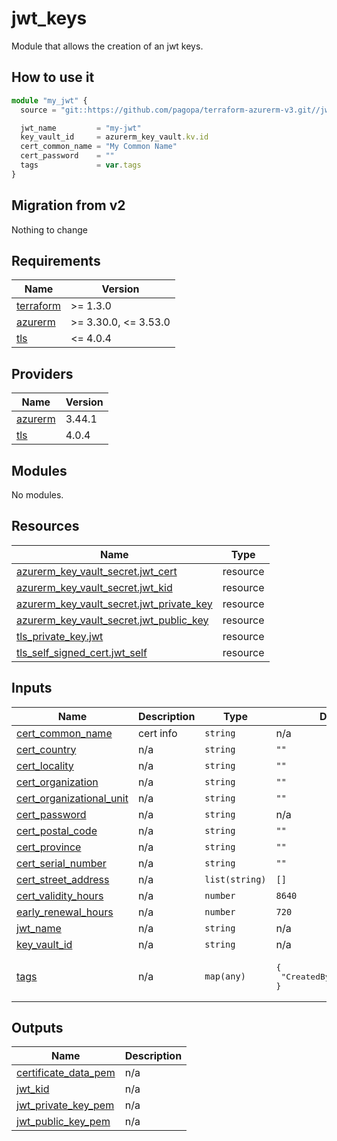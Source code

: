 # jwt_keys

Module that allows the creation of an jwt keys.

## How to use it

```ts
module "my_jwt" {
  source = "git::https://github.com/pagopa/terraform-azurerm-v3.git//jwt_keys?ref=v3.4.1"

  jwt_name         = "my-jwt"
  key_vault_id     = azurerm_key_vault.kv.id
  cert_common_name = "My Common Name"
  cert_password    = ""
  tags             = var.tags
}
```

## Migration from v2

Nothing to change

<!-- markdownlint-disable -->
<!-- BEGINNING OF PRE-COMMIT-TERRAFORM DOCS HOOK -->
## Requirements

| Name | Version |
|------|---------|
| <a name="requirement_terraform"></a> [terraform](#requirement\_terraform) | >= 1.3.0 |
| <a name="requirement_azurerm"></a> [azurerm](#requirement\_azurerm) | >= 3.30.0, <= 3.53.0 |
| <a name="requirement_tls"></a> [tls](#requirement\_tls) | <= 4.0.4 |

## Providers

| Name | Version |
|------|---------|
| <a name="provider_azurerm"></a> [azurerm](#provider\_azurerm) | 3.44.1 |
| <a name="provider_tls"></a> [tls](#provider\_tls) | 4.0.4 |

## Modules

No modules.

## Resources

| Name | Type |
|------|------|
| [azurerm_key_vault_secret.jwt_cert](https://registry.terraform.io/providers/hashicorp/azurerm/latest/docs/resources/key_vault_secret) | resource |
| [azurerm_key_vault_secret.jwt_kid](https://registry.terraform.io/providers/hashicorp/azurerm/latest/docs/resources/key_vault_secret) | resource |
| [azurerm_key_vault_secret.jwt_private_key](https://registry.terraform.io/providers/hashicorp/azurerm/latest/docs/resources/key_vault_secret) | resource |
| [azurerm_key_vault_secret.jwt_public_key](https://registry.terraform.io/providers/hashicorp/azurerm/latest/docs/resources/key_vault_secret) | resource |
| [tls_private_key.jwt](https://registry.terraform.io/providers/hashicorp/tls/latest/docs/resources/private_key) | resource |
| [tls_self_signed_cert.jwt_self](https://registry.terraform.io/providers/hashicorp/tls/latest/docs/resources/self_signed_cert) | resource |

## Inputs

| Name | Description | Type | Default | Required |
|------|-------------|------|---------|:--------:|
| <a name="input_cert_common_name"></a> [cert\_common\_name](#input\_cert\_common\_name) | cert info | `string` | n/a | yes |
| <a name="input_cert_country"></a> [cert\_country](#input\_cert\_country) | n/a | `string` | `""` | no |
| <a name="input_cert_locality"></a> [cert\_locality](#input\_cert\_locality) | n/a | `string` | `""` | no |
| <a name="input_cert_organization"></a> [cert\_organization](#input\_cert\_organization) | n/a | `string` | `""` | no |
| <a name="input_cert_organizational_unit"></a> [cert\_organizational\_unit](#input\_cert\_organizational\_unit) | n/a | `string` | `""` | no |
| <a name="input_cert_password"></a> [cert\_password](#input\_cert\_password) | n/a | `string` | n/a | yes |
| <a name="input_cert_postal_code"></a> [cert\_postal\_code](#input\_cert\_postal\_code) | n/a | `string` | `""` | no |
| <a name="input_cert_province"></a> [cert\_province](#input\_cert\_province) | n/a | `string` | `""` | no |
| <a name="input_cert_serial_number"></a> [cert\_serial\_number](#input\_cert\_serial\_number) | n/a | `string` | `""` | no |
| <a name="input_cert_street_address"></a> [cert\_street\_address](#input\_cert\_street\_address) | n/a | `list(string)` | `[]` | no |
| <a name="input_cert_validity_hours"></a> [cert\_validity\_hours](#input\_cert\_validity\_hours) | n/a | `number` | `8640` | no |
| <a name="input_early_renewal_hours"></a> [early\_renewal\_hours](#input\_early\_renewal\_hours) | n/a | `number` | `720` | no |
| <a name="input_jwt_name"></a> [jwt\_name](#input\_jwt\_name) | n/a | `string` | n/a | yes |
| <a name="input_key_vault_id"></a> [key\_vault\_id](#input\_key\_vault\_id) | n/a | `string` | n/a | yes |
| <a name="input_tags"></a> [tags](#input\_tags) | n/a | `map(any)` | <pre>{<br>  "CreatedBy": "Terraform"<br>}</pre> | no |

## Outputs

| Name | Description |
|------|-------------|
| <a name="output_certificate_data_pem"></a> [certificate\_data\_pem](#output\_certificate\_data\_pem) | n/a |
| <a name="output_jwt_kid"></a> [jwt\_kid](#output\_jwt\_kid) | n/a |
| <a name="output_jwt_private_key_pem"></a> [jwt\_private\_key\_pem](#output\_jwt\_private\_key\_pem) | n/a |
| <a name="output_jwt_public_key_pem"></a> [jwt\_public\_key\_pem](#output\_jwt\_public\_key\_pem) | n/a |
<!-- END OF PRE-COMMIT-TERRAFORM DOCS HOOK -->
